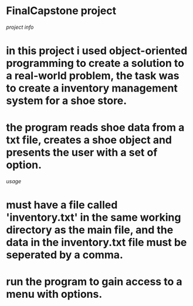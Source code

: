 # FinalCapstone project


*project info*
# in this project i used object-oriented programming to create a solution to a real-world problem, the task was to create a inventory management system for a shoe store.
# the program reads shoe data from a txt file, creates a shoe object and presents the user with a set of option.

*usage*
# must have a file called 'inventory.txt' in the same working directory as the main file, and the data in the inventory.txt file must be seperated by a comma.
# run the program to gain access to a menu with options.

